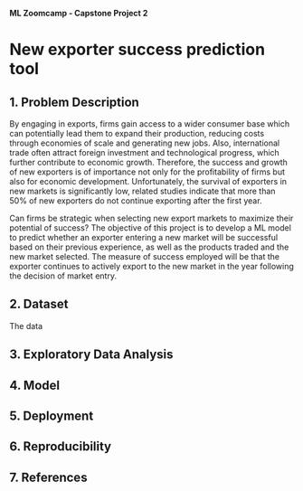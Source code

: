 **ML Zoomcamp - Capstone Project 2**
# New exporter success prediction tool

## 1. Problem Description

By engaging in exports, firms gain access to a wider consumer base which can potentially lead them to expand their production, reducing costs through economies of scale and generating new jobs. Also, international trade often attract foreign investment and technological progress, which further contribute to economic growth. Therefore, the success and growth of new exporters is of importance not only for the profitability of firms but also for economic development. Unfortunately, the survival of exporters in new markets is significantly low, related studies indicate that more than 50% of new exporters do not continue exporting after the first year. 

Can firms be strategic when selecting new export markets to maximize their potential of success? The objective of this project is to develop a ML model to predict whether an exporter entering a new market will be successful based on their previous experience, as well as the products traded and the new market selected. The measure of success employed will be that the exporter continues to actively export to the new market in the year following the decision of market entry.

## 2. Dataset

The data

## 3. Exploratory Data Analysis
## 4. Model
## 5. Deployment
## 6. Reproducibility
## 7. References
